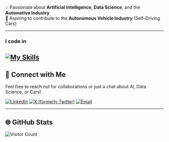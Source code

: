 💡 Passionate about **Artificial Intelligence**, **Data Science**, and the **Automotive Industry**  
🚗 Aspiring to contribute to the **Autonomous Vehicle Industry** (Self-Driving Cars)  

---

### I code in
[![My Skills](https://skillicons.dev/icons?i=py,c,cpp,java)](https://skillicons.dev)
---

## 🌟 Connect with Me
Feel free to reach out for collaborations or just a chat about AI, Data Science, or Cars!

[![LinkedIn](https://img.shields.io/badge/-LinkedIn-blue?style=flat&logo=linkedin&logoColor=white)](https://www.linkedin.com/in/prem-danasekaran-654a33290/)  [![X (formerly Twitter)](https://img.shields.io/badge/-X-black?style=flat&logo=x&logoColor=white)](https://x.com/Prem91178399)  [![Email](https://img.shields.io/badge/-Email-red?style=flat&logo=gmail&logoColor=white)](mailto:premdanasekaran@gmail.com)

---

## 🌐 GitHub Stats

![Visitor Count](https://profile-counter.glitch.me/{Black-Hawk-005}/count.svg)
